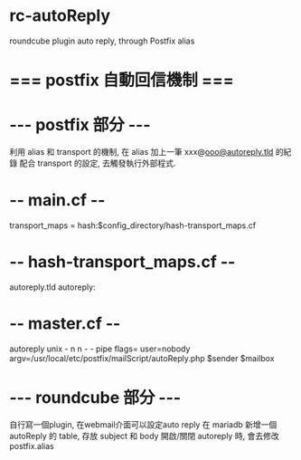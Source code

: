 # rc-autoReply
roundcube plugin auto reply, through Postfix alias

# === postfix 自動回信機制 ===

# --- postfix 部分 ---
利用 alias 和 transport 的機制, 
在 alias 加上一筆 xxx@ooo@autoreply.tld 的紀錄
配合 transport 的設定, 去觸發執行外部程式.

# -- main.cf --
transport_maps = hash:$config_directory/hash-transport_maps.cf

# -- hash-transport_maps.cf --
autoreply.tld   autoreply:

# -- master.cf --
autoreply unix  -       n       n       -       -       pipe
        flags= user=nobody argv=/usr/local/etc/postfix/mailScript/autoReply.php $sender $mailbox


# --- roundcube 部分 ---
自行寫一個plugin, 在webmail介面可以設定auto reply
在 mariadb 新增一個 autoReply 的 table, 存放 subject 和 body
開啟/關閉 autoreply 時, 會去修改 postfix.alias